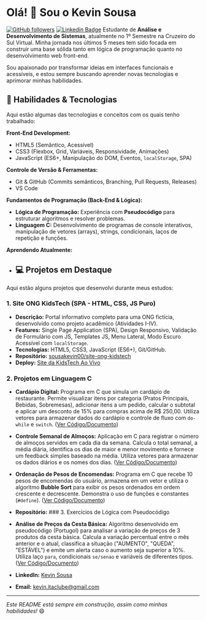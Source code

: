 # Olá! 👋 Sou o Kevin Sousa

[![GitHub followers](https://img.shields.io/github/followers/sousakevin00?style=social)](https://github.com/sousakevin00)
[![Linkedin Badge](https://img.shields.io/badge/LinkedIn-0077B5?style=flat&logo=linkedin&logoColor=white)](https://www.linkedin.com/in/sousakevin00/) Estudante de **Análise e Desenvolvimento de Sistemas**, atualmente no 1º Semestre na Cruzeiro do Sul Virtual. Minha jornada nos últimos 5 meses tem sido focada em construir uma base sólida tanto em lógica de programação quanto no desenvolvimento web front-end.

Sou apaixonado por transformar ideias em interfaces funcionais e acessíveis, e estou sempre buscando aprender novas tecnologias e aprimorar minhas habilidades.

## 🚀 Habilidades & Tecnologias

Aqui estão algumas das tecnologias e conceitos com os quais tenho trabalhado:

**Front-End Development:**
* HTML5 (Semântico, Acessível)
* CSS3 (Flexbox, Grid, Variáveis, Responsividade, Animações)
* JavaScript (ES6+, Manipulação do DOM, Eventos, `localStorage`, SPA)

**Controle de Versão & Ferramentas:**
* Git & GitHub (Commits semânticos, Branching, Pull Requests, Releases)
* VS Code

**Fundamentos de Programação (Back-End & Lógica):**
* **Lógica de Programação:** Experiência com **Pseudocódigo** para estruturar algoritmos e resolver problemas.
* **Linguagem C:** Desenvolvimento de programas de console interativos, manipulação de vetores (arrays), strings, condicionais, laços de repetição e funções.

**Aprendendo Atualmente:**
* ## 💻 Projetos em Destaque

Aqui estão alguns projetos que desenvolvi durante meus estudos:

### 1. Site ONG KidsTech (SPA - HTML, CSS, JS Puro)
* **Descrição:** Portal informativo completo para uma ONG fictícia, desenvolvido como projeto acadêmico (Atividades I-IV).
* **Features:** Single Page Application (SPA), Design Responsivo, Validação de Formulário com JS, Templates JS, Menu Lateral, Modo Escuro Acessível com `localStorage`.
* **Tecnologias:** HTML5, CSS3, JavaScript (ES6+), Git/GitHub.
* **Repositório:** [sousakevin00/site-ong-kidstech](https://github.com/sousakevin00/site-ong-kidstech)
* **Deploy:** [Site da KidsTech Ao Vivo](https://sousakevin00.github.io/site-ong-kidstech/)

### 2. Projetos em Linguagem C
* **Cardápio Digital:** Programa em C que simula um cardápio de restaurante. Permite visualizar itens por categoria (Pratos Principais, Bebidas, Sobremesas), adicionar itens a um pedido, calcular o subtotal e aplicar um desconto de 15% para compras acima de R$ 250,00. Utiliza vetores para armazenar dados do cardápio e controle de fluxo com `do-while` e `switch`. ([Ver Código/Documento](https://drive.google.com/file/d/1FUaxoKZZUhLsXpeX2CDSCI6rhFk1C0wG/view?usp=drive_link))
* **Controle Semanal de Almoços:** Aplicação em C para registrar o número de almoços servidos em cada dia da semana. Calcula o total semanal, a média diária, identifica os dias de maior e menor movimento e fornece um feedback simples baseado na média. Utiliza vetores para armazenar os dados diários e os nomes dos dias. ([Ver Código/Documento](https://drive.google.com/file/d/1BC_cqsDpG0d5Lgs-jFl3O8bZ5EroaYT8/view?usp=drive_link))
* **Ordenação de Pesos de Encomendas:** Programa em C que recebe 10 pesos de encomendas do usuário, armazena em um vetor e utiliza o algoritmo **Bubble Sort** para exibir os pesos ordenados em ordem crescente e decrescente. Demonstra o uso de funções e constantes (`#define`). ([Ver Código/Documento](https://drive.google.com/file/d/1vGwDpuDZ7uOWrQPWh41FWyDxRGqcsv13/view?usp=drive_link))
* **Repositório:** ### 3. Exercícios de Lógica com Pseudocódigo
* **Análise de Preços da Cesta Básica:** Algoritmo desenvolvido em pseudocódigo (Portugol) para analisar a variação de preços de 3 produtos da cesta básica. Calcula a variação percentual entre o mês anterior e o atual, classifica a situação ("AUMENTO", "QUEDA", "ESTÁVEL") e emite um alerta caso o aumento seja superior a 10%. Utiliza laço `para`, condicionais `se/senao` e variáveis de diferentes tipos. ([Ver Código/Documento](https://drive.google.com/file/d/1unRZzSemxP7VCTbxNfnaptIKcrtjuUR8/view?usp=drive_link))

* **LinkedIn:** [Kevin Sousa](https://www.linkedin.com/in/sousakevin00/)
* **Email:** [kevin.itaclube@gmail.com](mailto:kevin.itaclube@gmail.com)

---
*Este README está sempre em construção, assim como minhas habilidades!* 😄

